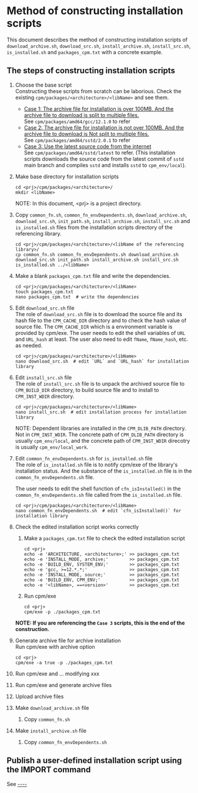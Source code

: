 # Method of constructing installation scripts

This document describes the method of constructing installation scripts of `download_archive.sh`, `download_src.sh`, `install_archive.sh`, `install_src.sh`, `is_installed.sh` and `packages_cpm.txt` with a concrete example.

## The steps of constructing installation scripts
1. Choose the base script  
   Constructing these scripts from scratch can be laborious. Check the existing `cpm/packages/<architecture>/<libName>` and see them.
   - <u>Case 1: The archive file for installation is over 100MB. And the archive file to download is split to multiple files.</u>  
     See `cpm/packages/amd64/gcc/12.1.0` to refer
   - <u>Case 2: The archive file for installation is not over 100MB. And the archive file to download is Not split to multiple files.</u>  
     See `cpm/packages/amd64/sstd/2.0.1` to refer
   - <u>Case 3: Use the latest source code from the internet</u>  
     See `cpm/packages/amd64/sstd/latest` to refer. (This installation scripts downloads the source code from the latest commit of `sstd` main branch and compiles `sstd` and installs `sstd` to `cpm_env/local`).

1. Make base directory for installation scripts
   ```
   cd <prj>/cpm/packages/<architecture>/
   mkdir <libName>
   ```
   NOTE: In this document, \<prj\> is a project directory.
1. Copy `common_fn.sh`, `common_fn_envDependents.sh`, `download_archive.sh`, `download_src.sh`, `init_path.sh`, `install_archive.sh`, `install_src.sh` and `is_installed.sh` files from the installation scripts directory of the referencing library.
   ```
   cd <prj>/cpm/packages/<architecture>/<libName of the referencing library>/
   cp common_fn.sh common_fn_envDependents.sh download_archive.sh download_src.sh init_path.sh install_archive.sh install_src.sh is_installed.sh ../<libName>
   ```
1. Make a blank `packages_cpm.txt` file and write the dependencies.
   ```
   cd <prj>/cpm/packages/<architecture>/<libName>
   touch packages_cpm.txt
   nano packages_cpm.txt  # write the dependencies
   ```
1. Edit `download_src.sh` file  
   The role of `download_src.sh` file is to download the source file and its hash file to the `CPM_CACHE_DIR` directory and to check the hash value of source file. The `CPM_CACHE_DIR` which is a environment variable is provided by cpm/exe. The user needs to edit the shell variables of `URL` and `URL_hash` at least. The user also need to edit `fName`, `fName_hash`, etc. as needed.
   ```
   cd <prj>/cpm/packages/<architecture>/<libName>
   nano download_src.sh  # edit `URL` and `URL_hash` for installation library
   ```
1. Edit `install_src.sh` file  
   The role of `install_src.sh` file is to unpack the archived source file to `CPM_BUILD_DIR` directory, to build source file and to install to `CPM_INST_WDIR` directory.
   ```
   cd <prj>/cpm/packages/<architecture>/<libName>
   nano install_src.sh  # edit installation process for installation library
   ```
   NOTE: Dependent libraries are installed in the `CPM_DLIB_PATH` directory. Not in `CPM_INST_WDIR`. The concrete path of `CPM_DLIB_PATH` directory is usually `cpm_env/local`, and the concrete path of `CPM_INST_WDIR` direcotry is usually `cpm_env/local_work`.
1. Edit `common_fn_envDependents.sh` for `is_installed.sh` file  
   The role of `is_installed.sh` file is to notify cpm/exe of the library's installation status. And the substance of the `is_installed.sh` file is in the `common_fn_envDependents.sh` file.

   The user needs to edit the shell function of `cfn_isInstalled()` in the `common_fn_envDependents.sh` file called from the `is_installed.sh` file.
   ```
   cd <prj>/cpm/packages/<architecture>/<libName>
   nano common_fn_envDependents.sh  # edit `cfn_isInstalled()` for installation library
   ```
1. Check the edited installation script works correctly  
   1. Make a `packages_cpm.txt` file to check the edited installation script
      ```
      cd <prj>
      echo -e 'ARCHITECTURE, <architecture>;' >> packages_cpm.txt
      echo -e 'INSTALL_MODE, archive;'        >> packages_cpm.txt
      echo -e 'BUILD_ENV, SYSTEM_ENV;'        >> packages_cpm.txt
      echo -e 'gcc, >=12.*.*;'                >> packages_cpm.txt
      echo -e 'INSTALL_MODE, source;'         >> packages_cpm.txt
      echo -e 'BUILD_ENV, CPM_ENV;'           >> packages_cpm.txt
      echo -e '<libName>, ==<version>'        >> packages_cpm.txt
      ```
   1. Run cpm/exe
      ```
      cd <prj>
      cpm/exe -p ./packages_cpm.txt
      ```

   **NOTE: If you are referencing the `Case 3` scripts, this is the end of the construction.**
1. Generate archive file for archive installation  
   Run cpm/exe with archive option
   ```
   cd <prj>
   cpm/exe -a true -p ./packages_cpm.txt
   ```
1. Run cpm/exe and ... modifying xxx
1. Run cpm/exe and generate archive files
1. Upload archive files
1. Make `download_archive.sh` file
   1. Copy `common_fn.sh`
1. Make `install_archive.sh` file
   1. Copy `common_fn_envDependents.sh`

## Publish a user-defined installation script using the IMPORT command
See [----]()
